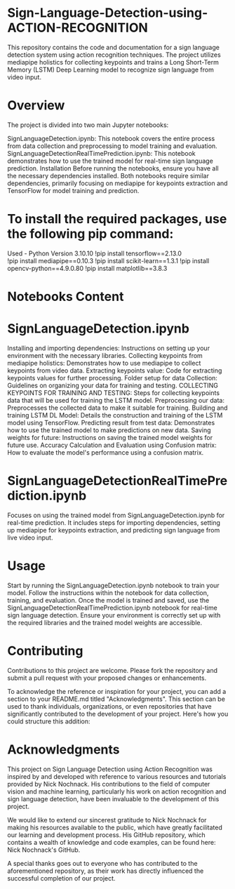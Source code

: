 # Sign-Language-Detection-using-ACTION-RECOGNITION

This repository contains the code and documentation for a sign language detection system using action recognition techniques. The project utilizes mediapipe holistics for collecting keypoints and trains a Long Short-Term Memory (LSTM) Deep Learning model to recognize sign language from video input.

# Overview

The project is divided into two main Jupyter notebooks:

SignLanguageDetection.ipynb: This notebook covers the entire process from data collection and preprocessing to model training and evaluation.
SignLanguageDetectionRealTimePrediction.ipynb: This notebook demonstrates how to use the trained model for real-time sign language prediction.
Installation
Before running the notebooks, ensure you have all the necessary dependencies installed. Both notebooks require similar dependencies, primarily focusing on mediapipe for keypoints extraction and TensorFlow for model training and prediction.

# To install the required packages, use the following pip command:

 Used - Python Version 3.10.10
!pip install tensorflow==2.13.0    
!pip install mediapipe==0.10.3
!pip install scikit-learn==1.3.1
!pip install opencv-python==4.9.0.80
!pip install matplotlib==3.8.3

# Notebooks Content

# SignLanguageDetection.ipynb

Installing and importing dependencies: Instructions on setting up your environment with the necessary libraries.
Collecting keypoints from mediapipe holistics: Demonstrates how to use mediapipe to collect keypoints from video data.
Extracting keypoints value: Code for extracting keypoints values for further processing.
Folder setup for data Collection: Guidelines on organizing your data for training and testing.
COLLECTING KEYPOINTS FOR TRAINING AND TESTING: Steps for collecting keypoints data that will be used for training the LSTM model.
Preprocessing our data: Preprocesses the collected data to make it suitable for training.
Building and training LSTM DL Model: Details the construction and training of the LSTM model using TensorFlow.
Predicting result from test data: Demonstrates how to use the trained model to make predictions on new data.
Saving weights for future: Instructions on saving the trained model weights for future use.
Accuracy Calculation and Evaluation using Confusion matrix: How to evaluate the model's performance using a confusion matrix.

# SignLanguageDetectionRealTimePrediction.ipynb

Focuses on using the trained model from SignLanguageDetection.ipynb for real-time prediction. It includes steps for importing dependencies, setting up mediapipe for keypoints extraction, and predicting sign language from live video input.

# Usage

Start by running the SignLanguageDetection.ipynb notebook to train your model. Follow the instructions within the notebook for data collection, training, and evaluation.
Once the model is trained and saved, use the SignLanguageDetectionRealTimePrediction.ipynb notebook for real-time sign language detection. Ensure your environment is correctly set up with the required libraries and the trained model weights are accessible.

# Contributing

Contributions to this project are welcome. Please fork the repository and submit a pull request with your proposed changes or enhancements.


To acknowledge the reference or inspiration for your project, you can add a section to your README.md titled "Acknowledgments". This section can be used to thank individuals, organizations, or even repositories that have significantly contributed to the development of your project. Here's how you could structure this addition:

# Acknowledgments

This project on Sign Language Detection using Action Recognition was inspired by and developed with reference to various resources and tutorials provided by Nick Nochnack. His contributions to the field of computer vision and machine learning, particularly his work on action recognition and sign language detection, have been invaluable to the development of this project.

We would like to extend our sincerest gratitude to Nick Nochnack for making his resources available to the public, which have greatly facilitated our learning and development process. His GitHub repository, which contains a wealth of knowledge and code examples, can be found here: Nick Nochnack's GitHub.

A special thanks goes out to everyone who has contributed to the aforementioned repository, as their work has directly influenced the successful completion of our project.

